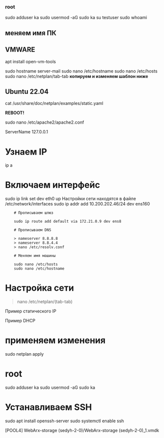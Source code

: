 ### root

sudo adduser ka
sudo usermod -aG sudo ka
su testuser
sudo whoami

## меняем имя ПК

## VMWARE

apt install open-vm-tools

sudo hostname server-mail
sudo nano /etc/hostname
sudo nano /etc/hosts
sudo nano /etc/netplan/tab-tab **копируем и изменяем шаблон ниже**

## Ubuntu 22.04

cat /usr/share/doc/netplan/examples/static.yaml

  <!-- 
  version: 2
  renderer: networkd
  ethernets:
    enp3s0:
      addresses:
        - 95.214.119.26/24
      nameservers:
        search: [mydomain, otherdomain]
        addresses: [8.8.8.8, 1.1.1.1]
      routes:
        - to: default
          via: 10.10.10.1 -->

**REBOOT!**

<!-- В системах Ubuntu и Debian откройте файл /etc/apache2/apache2.conf с правами root: -->

sudo nano /etc/apache2/apache2.conf

<!--
Добавьте в конец файла строку ServerName 127.0.0.1: -->

ServerName 127.0.0.1

<!-- 127.0.1.1 server-mail-->

# Узнаем IP

ip a

# Включаем интерфейс

sudo ip link set dev eth0 up
Настройки сети находятся в файле /etc/network/interfaces
sudo ip addr add 10.200.202.46/24 dev ens160

        # Прописываем шлюз

        sudo ip route add default via 172.21.0.9 dev ens8

        # Прописываем DNS

        > nameserver 8.8.8.8
        > nameserver 8.8.4.4
        > nano /etc/resolv.conf

        # Меняем имя машины

        sudo nano /etc/hosts
        sudo nano /etc/hostname

# Настройка сети

> nano /etc/netplan/(tab-tab)

Пример статического IP

<!-- # This is the network config written by 'subiquity'
network:
  ethernets:
    ens160:
      addresses:
      - 10.200.202.147/24
      gateway4: 10.200.202.1
      nameservers:
        addresses:
        - 8.8.8.8
        - 77.88.8.8
        search:
        - test
  version: 2 -->

Пример DHCP

<!--
network:
  ethernets:
    ens160:
      dhcp4: true
  version: 2 -->

>

# применяем изменения

sudo netplan apply

# root

sudo adduser ka
sudo usermod -aG sudo ka

# Устанавливаем SSH

sudo apt install openssh-server
sudo systemctl enable ssh

[POOL4] WebArx-storage (sedyh-2-0)/WebArx-storage (sedyh-2-0)\_1.vmdk
